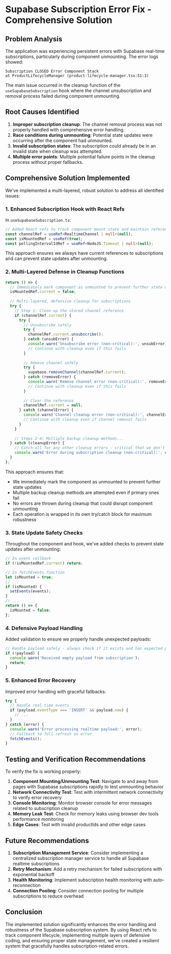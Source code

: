 # Supabase Subscription Error Fix - Comprehensive Solution

## Problem Analysis

The application was experiencing persistent errors with Supabase real-time subscriptions, particularly during component unmounting. The error logs showed:

```
Subscription CLOSED Error Component Stack
at ProductLifecycleManager (product-lifecycle-manager.tsx:51:3)
```

The main issue occurred in the cleanup function of the `useSupabaseSubscription` hook where the channel unsubscription and removal process failed during component unmounting.

## Root Causes Identified

1. **Improper subscription cleanup**: The channel removal process was not properly handled with comprehensive error handling.
2. **Race conditions during unmounting**: Potential state updates were occurring after the component had unmounted.
3. **Invalid subscription states**: The subscription could already be in an invalid state when cleanup was attempted.
4. **Multiple error points**: Multiple potential failure points in the cleanup process without proper fallbacks.

## Comprehensive Solution Implemented

We've implemented a multi-layered, robust solution to address all identified issues:

### 1. Enhanced Subscription Hook with React Refs

In `useSupabaseSubscription.ts`:

```typescript
// Added React refs to track component mount state and maintain references
const channelRef = useRef<RealtimeChannel | null>(null);
const isMountedRef = useRef(true);
const pollingIntervalIdRef = useRef<NodeJS.Timeout | null>(null);
```

This approach ensures we always have current references to subscriptions and can prevent state updates after unmounting.

### 2. Multi-Layered Defense in Cleanup Functions

```typescript
return () => {
  // Immediately mark component as unmounted to prevent further state updates
  isMountedRef.current = false;
  
  // Multi-layered, defensive cleanup for subscriptions
  try {
    // Step 1: Clean up the stored channel reference
    if (channelRef.current) {
      try {
        // Unsubscribe safely
        try {
          channelRef.current.unsubscribe();
        } catch (unsubError) {
          console.warn('Unsubscribe error (non-critical):', unsubError);
          // Continue with cleanup even if this fails
        }
        
        // Remove channel safely
        try {
          supabase.removeChannel(channelRef.current);
        } catch (removeError) {
          console.warn('Remove channel error (non-critical):', removeError);
          // Continue with cleanup even if this fails
        }
        
        // Clear the reference
        channelRef.current = null;
      } catch (channelError) {
        console.warn('Channel cleanup error (non-critical):', channelError);
        // Continue with cleanup even if channel removal fails
      }
    }
    
    // Steps 2-4: Multiple backup cleanup methods...
  } catch (cleanupError) {
    // Catch-all for any other cleanup errors - critical that we don't throw during unmount
    console.warn('Error during subscription cleanup (non-critical):', cleanupError);
  }
};
```

This approach ensures that:
- We immediately mark the component as unmounted to prevent further state updates
- Multiple backup cleanup methods are attempted even if primary ones fail
- No errors are thrown during cleanup that could disrupt component unmounting
- Each operation is wrapped in its own try/catch block for maximum robustness

### 3. State Update Safety Checks

Throughout the component and hook, we've added checks to prevent state updates after unmounting:

```typescript
// In event callback
if (!isMountedRef.current) return;

// In fetchEvents function
let isMounted = true;
// ...
if (isMounted) {
  setEvents(events);
}
// ...
return () => {
  isMounted = false;
};
```

### 4. Defensive Payload Handling

Added validation to ensure we properly handle unexpected payloads:

```typescript
// Handle payload safely - always check if it exists and has expected properties
if (!payload) {
  console.warn('Received empty payload from subscription');
  return;
}
```

### 5. Enhanced Error Recovery

Improved error handling with graceful fallbacks:

```typescript
try {
  // Handle real-time events
  if (payload.eventType === 'INSERT' && payload.new) {
    // ...
  }
} catch (error) {
  console.warn('Error processing realtime payload:', error);
  // Fallback to full refresh on error
  fetchEvents();
}
```

## Testing and Verification Recommendations

To verify the fix is working properly:

1. **Component Mounting/Unmounting Test**: Navigate to and away from pages with Supabase subscriptions rapidly to test unmounting behavior
2. **Network Connectivity Test**: Test with intermittent network connectivity to verify error recovery
3. **Console Monitoring**: Monitor browser console for error messages related to subscription cleanup
4. **Memory Leak Test**: Check for memory leaks using browser dev tools performance monitoring
5. **Edge Cases**: Test with invalid productIds and other edge cases

## Future Recommendations

1. **Subscription Management Service**: Consider implementing a centralized subscription manager service to handle all Supabase realtime subscriptions
2. **Retry Mechanism**: Add a retry mechanism for failed subscriptions with exponential backoff
3. **Health Monitoring**: Implement subscription health monitoring with auto-reconnection
4. **Connection Pooling**: Consider connection pooling for multiple subscriptions to reduce overhead

## Conclusion

The implemented solution significantly enhances the error handling and robustness of the Supabase subscription system. By using React refs to track component lifecycle, implementing multiple layers of defensive coding, and ensuring proper state management, we've created a resilient system that gracefully handles subscription-related errors.
